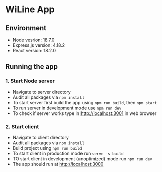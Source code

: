 # WiLine App

## Environment

- Node vesrion: 18.7.0
- Express.js version: 4.18.2
- React version: 18.2.0

## Running the app

### 1. Start Node server

- Navigate to server directory
- Audit all packages via `npm install`
- To start server first build the app using `npm run build`, then `npm start`
- To run server in development mode use `npm run dev`
- To check if server works type in <http://localhost:3001> in web browser

### 2. Start client

- Navigate to client directory
- Audit all packages via `npm install`
- Build project using `npm run build`
- To start client in production mode run `serve -s build`
- TO start client in development (unoptimized) mode run `npm run dev`
- The app should run at <http://localhost:3000>
